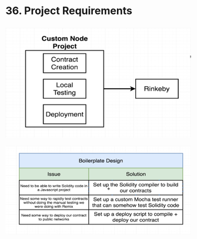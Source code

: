 #   36. Project Requirements

![](../imgs/36.1_Project-Requirements.png)
---
![](../imgs/36.2_Project-Requirements.png)